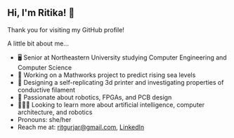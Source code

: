 ## Hi, I'm Ritika! 👋

Thank you for visiting my GitHub profile!

A little bit about me...
- 🖥 Senior at Northeastern University studying Computer Engineering and Computer Science
- 🌊 Working on a Mathworks project to predict rising sea levels
- 🧬 Designing a self-replicating 3d printer and investigating properties of conductive filament
- 🤖 Passionate about robotics, FPGAs, and PCB design
- 👩🏾‍💻 Looking to learn more about artificial intelligence, computer architecture, and robotics
- Pronouns: she/her
- Reach me at: [ritgurjar@gmail.com](ritgurjar@gmail.com), [LinkedIn](www.linkedin.com/in/ritika-gurjar)

<!--
**ritika-gurjar/ritika-gurjar** is a ✨ _special_ ✨ repository because its `README.md` (this file) appears on your GitHub profile.

Here are some ideas to get you started:

- Junior at Northeastern University studying Computer Engineering and Computer Science
- 🔭 I’m currently working on ...
- 🌱 I’m currently learning ...
- 👯 I’m looking to collaborate on ...
- 🤔 I’m looking for help with ...
- 💬 Ask me about ...
- 📫 How to reach me: ...
- 😄 Pronouns: ...
- ⚡ Fun fact: ...
-->
